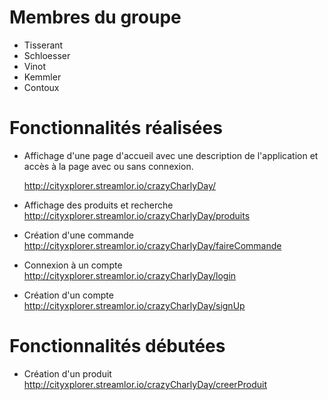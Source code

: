 # Membres du groupe
* Tisserant
* Schloesser
* Vinot
* Kemmler
* Contoux

# Fonctionnalités réalisées 

* Affichage d'une page d'accueil avec une description de l'application et accès à la page avec ou sans connexion.
  
  http://cityxplorer.streamlor.io/crazyCharlyDay/
* Affichage des produits et recherche 
  http://cityxplorer.streamlor.io/crazyCharlyDay/produits
* Création d'une commande
  http://cityxplorer.streamlor.io/crazyCharlyDay/faireCommande
* Connexion à un compte
  http://cityxplorer.streamlor.io/crazyCharlyDay/login
* Création d'un compte
  http://cityxplorer.streamlor.io/crazyCharlyDay/signUp

# Fonctionnalités débutées
* Création d'un produit
  http://cityxplorer.streamlor.io/crazyCharlyDay/creerProduit